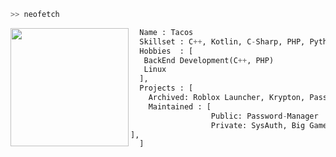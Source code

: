 ```bash
>> neofetch
```

<img align="left" src="https://avatars.githubusercontent.com/u/77277659?v=4" width="189"/>

```py
  Name : Tacos
  Skillset : C++, Kotlin, C-Sharp, PHP, Python and MicroPython
  Hobbies  : [
   BackEnd Development(C++, PHP)
   Linux
  ],
  Projects : [ 
    Archived: Roblox Launcher, Krypton, Password-Manager
    Maintained : [
                  Public: Password-Manager
                  Private: SysAuth, Big Games API Discord Bot (Soon public!)
],
  ]
  
```
